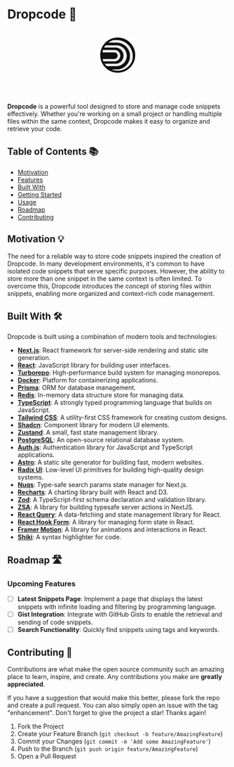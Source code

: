 # Dropcode 🚀

<br />
<div align="center">
  <a href="https://github.com/whyleonardo/dropcode">
    <img src="apps/web/public/logo.png" alt="Logo" width="80" height="80">
  </a>
</div>

<br/>
<br/>
<br/>

**Dropcode** is a powerful tool designed to store and manage code snippets effectively. Whether you're working on a small project or handling multiple files within the same context, Dropcode makes it easy to organize and retrieve your code.

## Table of Contents 📚

- [Motivation](#motivation)
- [Features](#features)
- [Built With](#built-with)
- [Getting Started](#getting-started)
- [Usage](#usage)
- [Roadmap](#roadmap)
- [Contributing](#contributing)

## Motivation 💡

The need for a reliable way to store code snippets inspired the creation of Dropcode. In many development environments, it's common to have isolated code snippets that serve specific purposes. However, the ability to store more than one snippet in the same context is often limited. To overcome this, Dropcode introduces the concept of storing files within snippets, enabling more organized and context-rich code management.

## Built With 🛠️

Dropcode is built using a combination of modern tools and technologies:

- **[Next.js](https://nextjs.org/)**: React framework for server-side rendering and static site generation.
- **[React](https://reactjs.org/)**: JavaScript library for building user interfaces.
- **[Turborepo](https://turborepo.org/)**: High-performance build system for managing monorepos.
- **[Docker](https://www.docker.com/)**: Platform for containerizing applications.
- **[Prisma](https://www.prisma.io/)**: ORM for database management.
- **[Redis](https://redis.io/)**: In-memory data structure store for managing data.
- **[TypeScript](https://www.typescriptlang.org/)**: A strongly typed programming language that builds on JavaScript.
- **[Tailwind CSS](https://tailwindcss.com/)**: A utility-first CSS framework for creating custom designs.
- **[Shadcn](https://shadcn.dev/)**: Component library for modern UI elements.
- **[Zustand](https://github.com/pmndrs/zustand)**: A small, fast state management library.
- **[PostgreSQL](https://www.postgresql.org/)**: An open-source relational database system.
- **[Auth.js](https://authjs.dev/)**: Authentication library for JavaScript and TypeScript applications.
- **[Astro](https://astro.build/)**: A static site generator for building fast, modern websites.
- **[Radix UI](https://www.radix-ui.com/)**: Low-level UI primitives for building high-quality design systems.
- **[Nuqs](https://nuqs.47ng.com/)**: Type-safe search params state manager for Next.js.
- **[Recharts](https://recharts.org/en-US/)**: A charting library built with React and D3.
- **[Zod](https://zod.dev/)**: A TypeScript-first schema declaration and validation library.
- **[ZSA](https://zsa.vercel.app/docs/introduction)**: A library for building typesafe server actions in NextJS.
- **[React Query](https://react-query.tanstack.com/)**: A data-fetching and state management library for React.
- **[React Hook Form](https://react-hook-form.com/)**: A library for managing form state in React.
- **[Framer Motion](https://www.framer.com/api/motion/)**: A library for animations and interactions in React.
- **[Shiki](https://shiki.matsu.io/)**: A syntax highlighter for code.


## Roadmap 🛣️

### Upcoming Features

- [ ] **Latest Snippets Page**: Implement a page that displays the latest snippets with infinite loading and filtering by programming language.
- [ ] **Gist Integration**: Integrate with GitHub Gists to enable the retrieval and sending of code snippets.
- [ ] **Search Functionality**: Quickly find snippets using tags and keywords.

## Contributing 🤝

Contributions are what make the open source community such an amazing place to learn, inspire, and create. Any contributions you make are **greatly appreciated**.

If you have a suggestion that would make this better, please fork the repo and create a pull request. You can also simply open an issue with the tag "enhancement".
Don't forget to give the project a star! Thanks again!

1. Fork the Project
2. Create your Feature Branch (`git checkout -b feature/AmazingFeature`)
3. Commit your Changes (`git commit -m 'Add some AmazingFeature'`)
4. Push to the Branch (`git push origin feature/AmazingFeature`)
5. Open a Pull Request
